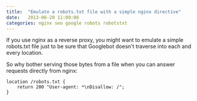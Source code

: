 ```yaml
---
title:  "Emulate a robots.txt file with a simple nginx directive"
date:   2013-06-20 11:09:06
categories: nginx seo google robots robotstxt
---
```


If you use nginx as a reverse proxy, you might want to emulate a
simple robots.txt file just to be sure that Googlebot doesn't 
traverse into each and every location. 

So why bother serving those bytes from a file when you can answer
requests directly from nginx:

```nginx
location /robots.txt {
    return 200 "User-agent: *\nDisallow: /";
}
```
